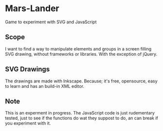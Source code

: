 # Mars-Lander
Game to experiment with SVG and JavaScript

## Scope
I want to find a way to manipulate elements and groups in a screen filling SVG drawing, without frameworks or libraries.
With the exception of jQuery.

## SVG Drawings
The drawings are made with Inkscape. Because; it's free, opensource, easy to learn and has an build-in XML editor.

## Note
This is an experment in progress.
The JavaScript code is just rudementary tested, just to see if the functions do wat they suppost to do, an can break if you experiment with it.
